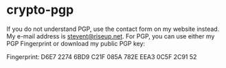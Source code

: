 # crypto-pgp

If you do not understand PGP, use the contact form on my website instead. My e-mail address is stevent@riseup.net. For PGP, you can use either my PGP Fingerprint or download my public PGP key:

Fingerprint: D6E7 2274 6BD9 C21F 085A  782E EEA3 0C5F 2C91 52
